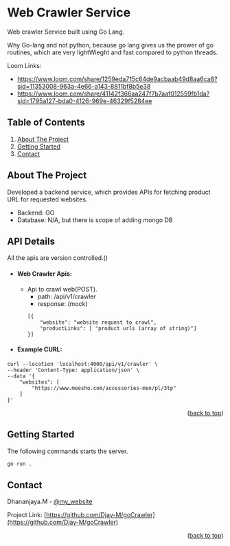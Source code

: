# Web Crawler Service
Web crawler Service built using Go Lang.

Why Go-lang and not python, because go lang gives us the prower of go routines, which are very lightWieght and fast compared to python threads.

Loom Links:
- https://www.loom.com/share/1259eda715c64de9acbaab49d8aa6ca8?sid=11353008-963a-4e66-a143-8811bf8b5e38
- https://www.loom.com/share/41142f366aa247f7b7aaf012559fb1da?sid=1795a127-bda0-4126-969e-46329f5284ee
    

<!-- TABLE OF CONTENTS -->
## Table of Contents
  <ol>
    <li>
      <a href="#about-the-project">About The Project</a>
    </li>
    <li>
      <a href="#getting-started">Getting Started</a>
        </li>
      </ul>
    </li>
    <li><a href="#contact">Contact</a></li>
  </ol>

<!-- ABOUT THE PROJECT -->

## About The Project

Developed a backend service, which provides APIs for fetching product URL for requested websites.

- Backend: GO
- Database: N/A, but there is scope of adding mongo DB

## API Details

All the apis are version controlled.()

- #### Web Crawler Apis:

  - Api to crawl web(POST).
    - path: /api/v1/crawler
    - response: (mock)
    ```
    [{
        "website": "website request to crawl",
        "productLinks": [ "product urls (array of string)"]
    }]
    ```

- #### Example CURL:

```
curl --location 'localhost:4000/api/v1/crawler' \
--header 'Content-Type: application/json' \
--data '{
    "websites": [
        "https://www.meesho.com/accessories-men/pl/3tp"
    ]
}'
```

<p align="right">(<a href="#readme-top">back to top</a>)</p>

<!-- GETTING STARTED -->

## Getting Started

The following commands starts the server.
```sh
go run .
```

## Contact

Dhananjaya.M - [@my_website](https://elements.getpostman.com/redirect?entityId=33121059-44362fbd-84ab-46e9-ba80-ad911b366bf7&entityType=collection)

Project Link: [https://github.com/Djay-M/goCrawler](https://github.com/Djay-M/goCrawler)

<p align="right">(<a href="#readme-top">back to top</a>)</p>
